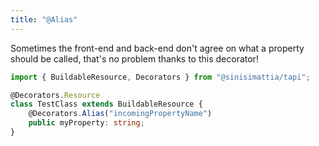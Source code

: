 ```yaml
---
title: "@Alias"
---
```


Sometimes the front-end and back-end don't agree on what a property should be called, that's no problem thanks to this decorator!

```typescript
import { BuildableResource, Decorators } from "@sinisimattia/tapi";

@Decorators.Resource
class TestClass extends BuildableResource {
	@Decorators.Alias("incomingPropertyName")
	public myProperty: string;
}
```

